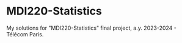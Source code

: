 # MDI220-Statistics
My solutions for "MDI220-Statistics" final project, a.y. 2023-2024 - Télécom Paris.
